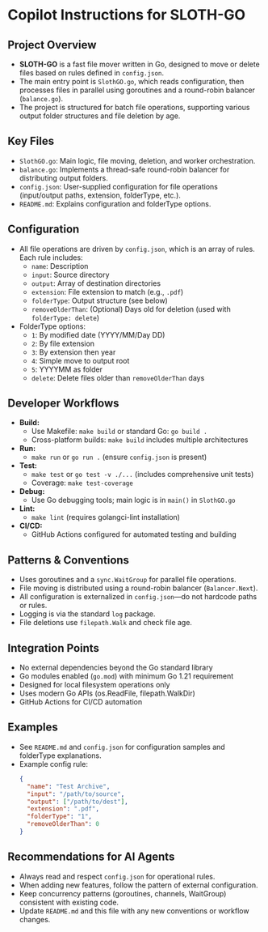 # Copilot Instructions for SLOTH-GO

## Project Overview
- **SLOTH-GO** is a fast file mover written in Go, designed to move or delete files based on rules defined in `config.json`.
- The main entry point is `SlothGO.go`, which reads configuration, then processes files in parallel using goroutines and a round-robin balancer (`balance.go`).
- The project is structured for batch file operations, supporting various output folder structures and file deletion by age.

## Key Files
- `SlothGO.go`: Main logic, file moving, deletion, and worker orchestration.
- `balance.go`: Implements a thread-safe round-robin balancer for distributing output folders.
- `config.json`: User-supplied configuration for file operations (input/output paths, extension, folderType, etc.).
- `README.md`: Explains configuration and folderType options.

## Configuration
- All file operations are driven by `config.json`, which is an array of rules. Each rule includes:
  - `name`: Description
  - `input`: Source directory
  - `output`: Array of destination directories
  - `extension`: File extension to match (e.g., `.pdf`)
  - `folderType`: Output structure (see below)
  - `removeOlderThan`: (Optional) Days old for deletion (used with `folderType: delete`)
- FolderType options:
  - `1`: By modified date (YYYY/MM/Day DD)
  - `2`: By file extension
  - `3`: By extension then year
  - `4`: Simple move to output root
  - `5`: YYYYMM as folder
  - `delete`: Delete files older than `removeOlderThan` days

## Developer Workflows
- **Build:**
  - Use Makefile: `make build` or standard Go: `go build .`
  - Cross-platform builds: `make build` includes multiple architectures
- **Run:**
  - `make run` or `go run .` (ensure `config.json` is present)
- **Test:**
  - `make test` or `go test -v ./...` (includes comprehensive unit tests)
  - Coverage: `make test-coverage`
- **Debug:**
  - Use Go debugging tools; main logic is in `main()` in `SlothGO.go`
- **Lint:**
  - `make lint` (requires golangci-lint installation)
- **CI/CD:**
  - GitHub Actions configured for automated testing and building

## Patterns & Conventions
- Uses goroutines and a `sync.WaitGroup` for parallel file operations.
- File moving is distributed using a round-robin balancer (`Balancer.Next`).
- All configuration is externalized in `config.json`—do not hardcode paths or rules.
- Logging is via the standard `log` package.
- File deletions use `filepath.Walk` and check file age.

## Integration Points
- No external dependencies beyond the Go standard library
- Go modules enabled (`go.mod`) with minimum Go 1.21 requirement
- Designed for local filesystem operations only
- Uses modern Go APIs (os.ReadFile, filepath.WalkDir)
- GitHub Actions for CI/CD automation

## Examples
- See `README.md` and `config.json` for configuration samples and folderType explanations.
- Example config rule:
  ```json
  {
    "name": "Test Archive",
    "input": "/path/to/source",
    "output": ["/path/to/dest"],
    "extension": ".pdf",
    "folderType": "1",
    "removeOlderThan": 0
  }
  ```

## Recommendations for AI Agents
- Always read and respect `config.json` for operational rules.
- When adding new features, follow the pattern of external configuration.
- Keep concurrency patterns (goroutines, channels, WaitGroup) consistent with existing code.
- Update `README.md` and this file with any new conventions or workflow changes.
